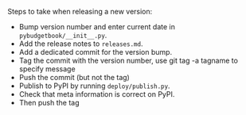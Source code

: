 ﻿Steps to take when releasing a new version:
* Bump version number and enter current date in `pybudgetbook/__init__.py`.
* Add the release notes to `releases.md`.
* Add a dedicated commit for the version bump.
* Tag the commit with the version number, use git tag -a tagname to specify message
* Push the commit (but not the tag)
* Publish to PyPI by running `deploy/publish.py`.
* Check that meta information is correct on PyPI.
* Then push the tag
